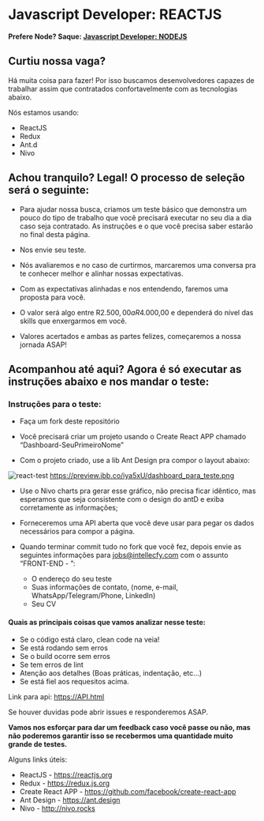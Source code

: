 #  Javascript Developer:  REACTJS

**Prefere Node? Saque: [Javascript Developer: NODEJS](https://github.com/br)**

## Curtiu nossa vaga? 

Há muita coisa para fazer! Por isso buscamos desenvolvedores capazes de trabalhar assim que contratados confortavelmente com as tecnologias abaixo.

Nós estamos usando:

- ReactJS
- Redux
- Ant.d
- Nivo

## Achou tranquilo? Legal! O processo de seleção será o seguinte: 

- Para ajudar nossa busca, criamos um teste básico que demonstra um pouco do tipo de trabalho que você precisará executar no seu dia a dia caso seja contratado. As instruções e o que você precisa saber estarão no final desta página.  

- Nos envie seu teste.

- Nós avaliaremos e no caso de curtirmos, marcaremos uma conversa pra te conhecer melhor e alinhar nossas expectativas.

- Com as expectativas alinhadas e nos entendendo, faremos uma proposta para você.
  
- O valor será algo entre R$2.500,00 a R$4.000,00 e dependerá do nível das skills que enxergarmos em você.

- Valores acertados e ambas as partes felizes, começaremos a nossa jornada ASAP!

## Acompanhou até aqui? Agora é só executar as instruções abaixo e nos mandar o teste:

### Instruções para o teste:

- Faça um fork deste repositório
- Você precisará criar um projeto usando o Create React APP chamado “Dashboard-SeuPrimeiroNome”
  
- Com o projeto criado, use a lib Ant Design pra compor o layout abaixo:

![react-test](https://preview.ibb.co/iya5xU/dashboard_para_teste.png)
https://preview.ibb.co/iya5xU/dashboard_para_teste.png

- Use o Nivo charts pra gerar esse gráfico, não precisa ficar idêntico, mas esperamos que seja consistente com o design do antD e exiba corretamente as informações;


- Forneceremos uma API aberta que você deve usar para pegar os dados necessários para compor a página.
  
- Quando terminar commit tudo no fork que você fez, depois envie as seguintes informações para jobs@intellecfy.com com o assunto “FRONT-END - ”:
	- O endereço do seu teste
	- Suas informações de contato, (nome, e-mail, WhatsApp/Telegram/Phone, LinkedIn)
	- Seu CV
	
#### Quais as principais coisas que vamos analizar nesse teste:
- Se o código está claro, clean code na veia!
- Se está rodando sem erros
- Se o build ocorre sem erros
- Se tem erros de lint
- Atenção aos detalhes (Boas práticas, indentação, etc...)
- Se está fiel aos requesitos acima.


Link para api: https://API.html

Se houver duvidas pode abrir issues e responderemos ASAP.


**Vamos nos esforçar para dar um feedback caso você passe ou não, mas não poderemos garantir isso se recebermos uma quantidade muito grande de testes.**

Alguns links úteis:

- ReactJS - <https://reactjs.org>
- Redux - <https://redux.js.org>
- Create React APP - <https://github.com/facebook/create-react-app>
- Ant Design - <https://ant.design>
- Nivo - <http://nivo.rocks>
